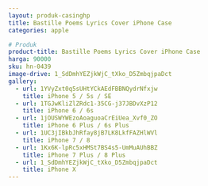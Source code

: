 ```yaml
---
layout: produk-casinghp
title: Bastille Poems Lyrics Cover iPhone Case
categories: apple

# Produk
product-title: Bastille Poems Lyrics Cover iPhone Case
harga: 90000
sku: hn-0439
image-drive: 1_SdDmhYEZjkWjC_tXko_D5ZmbqjpaDct
gallery:
  - url: 1YVyZxt0q5sUHtYCkAEdFBBNQydrNfxjw
    title: iPhone 5 / 5s / SE
  - url: 1TGJwKliZlZRdc1-35CG-j37JBDvXzP12
    title: iPhone 6 / 6s
  - url: 1jOUSWYWEzoAoaguoaCrEiUea_Xvf0_ZO
    title: iPhone 6 Plus / 6s Plus
  - url: 1UC3jIBkbJhRfay8jB7LK8LkfFAZHlWVl
    title: iPhone 7 / 8
  - url: 1Kx6K-lpRc5xHMSt7BS4s5-UmMuAUhBBZ
    title: iPhone 7 Plus / 8 Plus
  - url: 1_SdDmhYEZjkWjC_tXko_D5ZmbqjpaDct
    title: iPhone X
---
```

